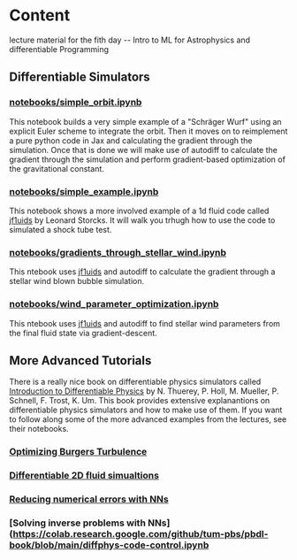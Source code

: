 # Content
lecture material for the fith day -- Intro to ML for Astrophysics and differentiable Programming

## Differentiable Simulators

### [notebooks/simple_orbit.ipynb](https://github.com/TobiBu/graddays/blob/main/day_5/notebooks/simple_orbit.ipynb)
This notebook builds a very simple example of a "Schräger Wurf" using an explicit Euler scheme to integrate the orbit.
Then it moves on to reimplement a pure python code in Jax and calculating the gradient through the simulation.
Once that is done we will make use of autodiff to calculate the gradient through the simulation and perform gradient-based optimization of the gravitational constant. 


### [notebooks/simple_example.ipynb](https://github.com/TobiBu/graddays/blob/main/day_5/notebooks/simple_example.ipynb)
This notebook shows a more involved example of a 1d fluid code called [jf1uids](https://github.com/leo1200/jf1uids/tree/main?tab=readme-ov-file) by Leonard Storcks. It will walk you trhugh how to use the code to simulated a shock tube test.

### [notebooks/gradients_through_stellar_wind.ipynb](https://github.com/TobiBu/graddays/blob/main/day_5/notebooks/gradients_through_stellar_wind.ipynb)
This ntebook uses [jf1uids](https://github.com/leo1200/jf1uids/tree/main?tab=readme-ov-file) and autodiff to calculate the gradient through a stellar wind blown bubble simulation.

### [notebooks/wind_parameter_optimization.ipynb](https://github.com/TobiBu/graddays/blob/main/day_5/notebooks/wind_parameter_optimization.ipynb)
This ntebook uses [jf1uids](https://github.com/leo1200/jf1uids/tree/main?tab=readme-ov-file) and autodiff to find stellar wind parameters from the final fluid state via gradient-descent.

## More Advanced Tutorials

There is a really nice book on differentiable physics simulators called [Introduction to Differentiable Physics](https://physicsbaseddeeplearning.org/diffphys.html) by N. Thuerey, P. Holl, M. Mueller, P. Schnell, F. Trost, K. Um. This book provides extensive explanantions on differentiable physics simulators and how to make use of them. If you want to follow along some of the more advanced examples from the lectures, see their notebooks.

### [Optimizing Burgers Turbulence](https://colab.research.google.com/github/tum-pbs/pbdl-book/blob/main/diffphys-code-burgers.ipynb) 

### [Differentiable 2D fluid simualtions](https://colab.research.google.com/github/tum-pbs/pbdl-book/blob/main/diffphys-code-ns.ipynb) 

### [Reducing numerical errors with NNs](https://colab.research.google.com/github/tum-pbs/pbdl-book/blob/main/diffphys-code-sol.ipynb)

### [Solving inverse problems with NNs](https://colab.research.google.com/github/tum-pbs/pbdl-book/blob/main/diffphys-code-control.ipynb